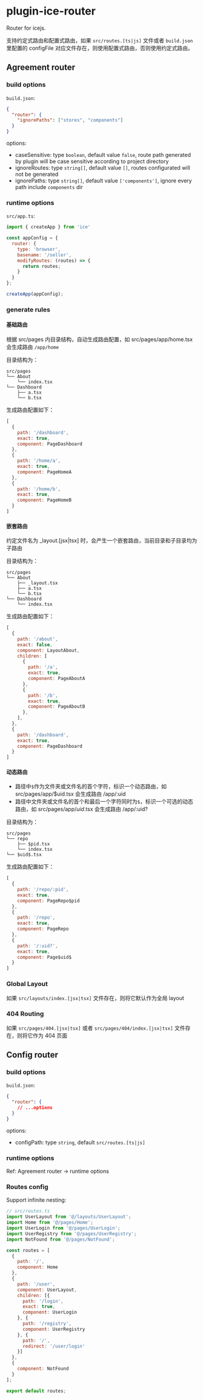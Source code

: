 # plugin-ice-router

Router for icejs.

支持约定式路由和配置式路由，如果 `src/routes.[ts|js]` 文件或者 `build.json` 里配置的 configFile 对应文件存在，则使用配置式路由，否则使用约定式路由。

## Agreement router

### build options

`build.json`:

```json
{
  "router": {
    "ignorePaths": ["stores", "components"]
  }
}
```

options:

- caseSensitive: type `boolean`, default value `false`, route path generated by plugin will be case sensitive according to project directory
- ignoreRoutes: type `string[]`, default value `[]`, routes 
 configurated will not be generated
- ignorePaths: type `string[]`, default value `['components']`, ignore every path include `components` dir

### runtime options

`src/app.ts`:

```js
import { createApp } from 'ice'

const appConfig = {
  router: {
    type: 'browser',
    basename: '/seller',
    modifyRoutes: (routes) => {
      return routes;
    }
  }
};

createApp(appConfig);
```

### generate rules

#### 基础路由

根据 src/pages 内目录结构，自动生成路由配置，如 src/pages/app/home.tsx 会生成路由 `/app/home`

目录结构为：

```text
src/pages
└── About
    └── index.tsx
└── Dashboard
    ├── a.tsx
    └── b.tsx
```

生成路由配置如下：

```js
[
  {
    path: '/dashboard',
    exact: true,
    component: PageDashboard
  },
  {
    path: '/home/a',
    exact: true,
    component: PageHomeA
  },
  {
    path: '/home/b',
    exact: true,
    component: PageHomeB
  }
]
```

#### 嵌套路由

约定文件名为 _layout.[jsx|tsx] 时，会产生一个嵌套路由，当前目录和子目录均为子路由

目录结构为：

```text
src/pages
└── About
    ├── _layout.tsx
    ├── a.tsx
    └── b.tsx
└── Dashboard
    └── index.tsx
```

生成路由配置如下：

```js
[
  {
    path: '/about',
    exact: false,
    component: LayoutAbout,
    children: [
      {
        path: '/a',
        exact: true,
        component: PageAboutA
      },
      {
        path: '/b',
        exact: true,
        component: PageAboutB
      },
    ],
  },
  {
    path: '/dashboard',
    exact: true,
    component: PageDashboard
  }
]
```

#### 动态路由

- 路径中`$`作为文件夹或文件名的首个字符，标识一个动态路由，如 src/pages/app/$uid.tsx 会生成路由  /app/:uid
- 路径中文件夹或文件名的首个和最后一个字符同时为`$`，标识一个可选的动态路由，如 src/pages/app/$uid$.tsx 会生成路由  /app/:uid?

目录结构为：

```text
src/pages
└── repo
    ├── $pid.tsx
    └── index.tsx
└── $uid$.tsx
```

生成路由配置如下：

```js
[
  {
    path: '/repo/:pid',
    exact: true,
    component: PageRepo$pid
  },
  {
    path: '/repo',
    exact: true,
    component: PageRepo
  },
  {
    path: '/:uid?',
    exact: true,
    component: Page$uid$
  }
]
```

### Global Layout

如果 `src/layouts/index.[jsx|tsx]` 文件存在，则将它默认作为全局 layout

### 404 Routing

如果 `src/pages/404.[jsx|tsx]` 或者 `src/pages/404/index.[jsx|tsx]` 文件存在，则将它作为 404 页面

## Config router

### build options

`build.json`:

```json
{
  "router": {
    // ...options
  }
}
```

options:

- configPath: type `string`, default `src/routes.[ts|js]`

### runtime options

Ref: Agreement router -> runtime options

### Routes config

Support infinite nesting:

```js
// src/routes.ts
import UserLayout from '@/layouts/UserLayout';
import Home from '@/pages/Home';
import UserLogin from '@/pages/UserLogin';
import UserRegistry from '@/pages/UserRegistry';
import NotFound from '@/pages/NotFound';

const routes = [
  {
    path: '/',
    component: Home
  },
  {
    path: '/user',
    component: UserLayout,
    children: [{
      path: '/login',
      exact: true,
      component: UserLogin
    }, {
      path: '/registry',
      component: UserRegistry
    }, {
      path: '/',
      redirect: '/user/login'
    }]
  },
  {
    component: NotFound
  }
];

export default routes;
```